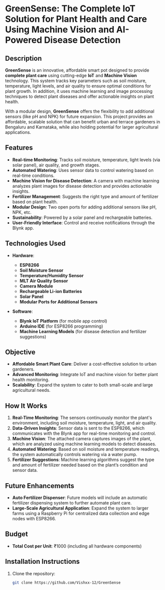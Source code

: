 # GreenSense: The Complete IoT Solution for Plant Health and Care Using Machine Vision and AI-Powered Disease Detection

## Description
**GreenSense** is an innovative, affordable smart pot designed to provide **complete plant care** using cutting-edge **IoT** and **Machine Vision** technology. This system tracks key parameters such as soil moisture, temperature, light levels, and air quality to ensure optimal conditions for plant growth. In addition, it uses machine learning and image processing techniques to detect plant diseases and offer actionable insights on plant health.

With a modular design, **GreenSense** offers the flexibility to add additional sensors (like pH and NPK) for future expansion. This project provides an affordable, scalable solution that can benefit urban and terrace gardeners in Bengaluru and Karnataka, while also holding potential for larger agricultural applications.

## Features
- **Real-time Monitoring**: Tracks soil moisture, temperature, light levels (via solar panel), air quality, and growth stages.
- **Automated Watering**: Uses sensor data to control watering based on real-time conditions.
- **Machine Vision for Disease Detection**: A camera with machine learning analyzes plant images for disease detection and provides actionable insights.
- **Fertilizer Management**: Suggests the right type and amount of fertilizer based on plant health.
- **Modular Design**: Two open ports for adding additional sensors like pH, NPK, etc.
- **Sustainability**: Powered by a solar panel and rechargeable batteries.
- **User-Friendly Interface**: Control and receive notifications through the Blynk app.

## Technologies Used
- **Hardware**:  
  - **ESP8266**  
  - **Soil Moisture Sensor**  
  - **Temperature/Humidity Sensor**  
  - **MLT Air Quality Sensor**  
  - **Camera Module**  
  - **Rechargeable Li-ion Batteries**  
  - **Solar Panel**  
  - **Modular Ports for Additional Sensors**  

- **Software**:  
  - **Blynk IoT Platform** (for mobile app control)  
  - **Arduino IDE** (for ESP8266 programming)  
  - **Machine Learning Models** (for disease detection and fertilizer suggestions)

## Objective
- **Affordable Smart Plant Care**: Deliver a cost-effective solution to urban gardeners.
- **Advanced Monitoring**: Integrate IoT and machine vision for better plant health monitoring.
- **Scalability**: Expand the system to cater to both small-scale and large agricultural needs.

## How It Works
1. **Real-Time Monitoring**: The sensors continuously monitor the plant's environment, including soil moisture, temperature, light, and air quality.
2. **Data-Driven Insights**: Sensor data is sent to the ESP8266, which communicates with the Blynk app for real-time monitoring and control.
3. **Machine Vision**: The attached camera captures images of the plant, which are analyzed using machine learning models to detect diseases.
4. **Automated Watering**: Based on soil moisture and temperature readings, the system automatically controls watering via a water pump.
5. **Fertilizer Suggestions**: Machine learning algorithms suggest the type and amount of fertilizer needed based on the plant’s condition and sensor data.

## Future Enhancements
- **Auto Fertilizer Dispenser**: Future models will include an automatic fertilizer dispensing system to further automate plant care.
- **Large-Scale Agricultural Application**: Expand the system to larger farms using a Raspberry Pi for centralized data collection and edge nodes with ESP8266.

## Budget
- **Total Cost per Unit**: ₹1000 (including all hardware components)

## Installation Instructions
1. Clone the repository:  
   ```bash
   git clone https://github.com/Vishxx-12/GreenSense
